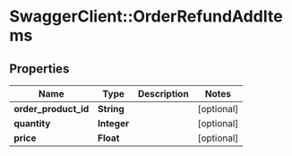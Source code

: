# SwaggerClient::OrderRefundAddItems

## Properties
Name | Type | Description | Notes
------------ | ------------- | ------------- | -------------
**order_product_id** | **String** |  | [optional] 
**quantity** | **Integer** |  | [optional] 
**price** | **Float** |  | [optional] 


